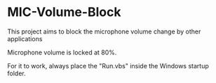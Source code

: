 # MIC-Volume-Block

This project aims to block the microphone volume change by other applications

Microphone volume is locked at 80%.

For it to work, always place the "Run.vbs" inside the Windows startup folder.
